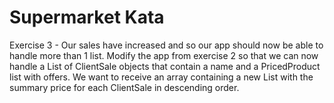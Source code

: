 # Supermarket Kata

Exercise 3 -
Our sales have increased and so our app should now be able to handle more than 1 list. 
Modify the app from exercise 2 so that we can now handle a List of ClientSale objects that contain a name and a PricedProduct list with offers. 
We want to receive an array containing a new List with the summary price for each ClientSale in descending order.



